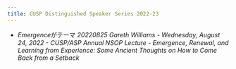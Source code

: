 ```yaml
---
title: CUSP Distinguished Speaker Series 2022-23
---
```


* *Emergence*がテーマ
  *20220825 Gareth Williams - Wednesday, August 24, 2022 - CUSP/ASP Annual NSOP Lecture - Emergence, Renewal, and Learning from Experience: Some Ancient Thoughts on How to Come Back from a Setback*
